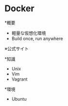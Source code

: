# Docker

*概要
- 軽量な仮想化環境
- Build once, run anywhere

※公式サイト

*知識
- Unix
- Vim
- Vagrant

*環境
- Ubuntu

